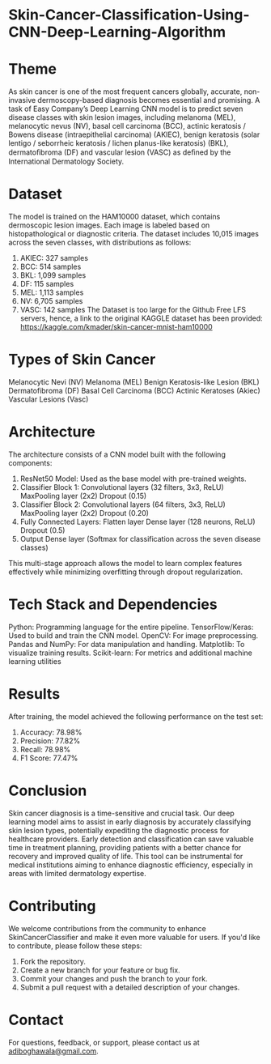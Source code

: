 # Skin-Cancer-Classification-Using-CNN-Deep-Learning-Algorithm

# Theme
As skin cancer is one of the most frequent cancers globally, accurate, non-invasive dermoscopy-based diagnosis becomes essential and promising. A task of Easy Company’s Deep Learning CNN model is to predict seven disease classes with skin lesion images, including melanoma (MEL), melanocytic nevus (NV), basal cell carcinoma (BCC), actinic keratosis / Bowens disease (intraepithelial carcinoma) (AKIEC), benign keratosis (solar lentigo / seborrheic keratosis / lichen planus-like keratosis) (BKL), dermatoﬁbroma (DF) and vascular lesion (VASC) as deﬁned by the International Dermatology Society.

# Dataset
The model is trained on the HAM10000 dataset, which contains dermoscopic lesion images. Each image is labeled based on histopathological or diagnostic criteria. The dataset includes 10,015 images across the seven classes, with distributions as follows:
1. AKIEC: 327 samples
2. BCC: 514 samples
3. BKL: 1,099 samples
4. DF: 115 samples
5. MEL: 1,113 samples
6. NV: 6,705 samples
7. VASC: 142 samples
The Dataset is too large for the Github Free LFS servers, hence, a link to the original KAGGLE dataset has been provided:
https://kaggle.com/kmader/skin-cancer-mnist-ham10000

# Types of Skin Cancer
Melanocytic Nevi (NV)
Melanoma (MEL)
Benign Keratosis-like Lesion (BKL)
Dermatofibroma (DF)
Basal Cell Carcinoma (BCC)
Actinic Keratoses (Akiec)
Vascular Lesions (Vasc)

# Architecture
The architecture consists of a CNN model built with the following components:

1. ResNet50 Model: Used as the base model with pre-trained weights.
2. Classifier Block 1:
    Convolutional layers (32 filters, 3x3, ReLU)
    MaxPooling layer (2x2)
    Dropout (0.15)
3. Classifier Block 2:
    Convolutional layers (64 filters, 3x3, ReLU)
    MaxPooling layer (2x2)
    Dropout (0.20)
4. Fully Connected Layers:
    Flatten layer
    Dense layer (128 neurons, ReLU)
    Dropout (0.5)
5. Output Dense layer (Softmax for classification across the seven disease classes)

This multi-stage approach allows the model to learn complex features effectively while minimizing overfitting through dropout regularization.

# Tech Stack and Dependencies
Python: Programming language for the entire pipeline.
TensorFlow/Keras: Used to build and train the CNN model.
OpenCV: For image preprocessing.
Pandas and NumPy: For data manipulation and handling.
Matplotlib: To visualize training results.
Scikit-learn: For metrics and additional machine learning utilities

# Results
After training, the model achieved the following performance on the test set:

1. Accuracy: 78.98%
2. Precision: 77.82%
3. Recall: 78.98%
4. F1 Score: 77.47%

# Conclusion
Skin cancer diagnosis is a time-sensitive and crucial task. Our deep learning model aims to assist in early diagnosis by accurately classifying skin lesion types, potentially expediting the diagnostic process for healthcare providers. Early detection and classification can save valuable time in treatment planning, providing patients with a better chance for recovery and improved quality of life. This tool can be instrumental for medical institutions aiming to enhance diagnostic efficiency, especially in areas with limited dermatology expertise.

# Contributing
We welcome contributions from the community to enhance SkinCancerClassifier and make it even more valuable for users. If you'd like to contribute, please follow these steps:

1. Fork the repository.
2. Create a new branch for your feature or bug fix.
3. Commit your changes and push the branch to your fork.
4. Submit a pull request with a detailed description of your changes.


# Contact
For questions, feedback, or support, please contact us at adiboghawala@gmail.com.
